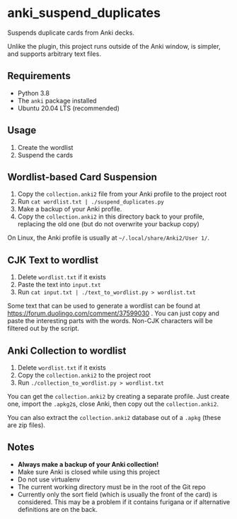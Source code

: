 # anki_suspend_duplicates

Suspends duplicate cards from Anki decks.

Unlike the plugin, this project runs outside of the Anki window,
is simpler, and supports arbitrary text files.

## Requirements

- Python 3.8
- The `anki` package installed
- Ubuntu 20.04 LTS (recommended)

## Usage

1. Create the wordlist
2. Suspend the cards

## Wordlist-based Card Suspension

1. Copy the `collection.anki2` file from your Anki profile to the project root
2. Run `cat wordlist.txt | ./suspend_duplicates.py`
3. Make a backup of your Anki profile.
4. Copy the `collection.anki2` in this directory back to your profile, replacing the old one
(but do not overwrite your backup copy)

On Linux, the Anki profile is usually at `~/.local/share/Anki2/User 1/`.

## CJK Text to wordlist

1. Delete `wordlist.txt` if it exists
2. Paste the text into `input.txt`
3. Run `cat input.txt | ./text_to_wordlist.py > wordlist.txt`

Some text that can be used to generate a wordlist can be found at https://forum.duolingo.com/comment/37599030 .
You can just copy and paste the interesting parts with the words.
Non-CJK characters will be filtered out by the script.

## Anki Collection to wordlist

1. Delete `wordlist.txt` if it exists
2. Copy the `collection.anki2` to the project root
3. Run `./collection_to_wordlist.py > wordlist.txt`

You can get the `collection.anki2` by creating a separate profile.
Just create one, import the `.apkg2`s, close Anki, then copy out the `collection.anki2`.

You can also extract the `collection.anki2` database out of a `.apkg` (these are zip files).

## Notes

- **Always make a backup of your Anki collection!**
- Make sure Anki is closed while using this project
- Do not use virtualenv
- The current working directory must be in the root of the Git repo
- Currently only the sort field (which is usually the front of the card) is considered.
This may be a problem if it contains furigana or if alternative definitions are on the back.
